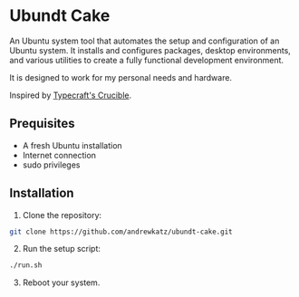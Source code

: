 # Ubundt Cake

An Ubuntu system tool that automates the setup and configuration of an Ubuntu system. It installs and configures
packages, desktop environments, and various utilities to create a fully functional development environment.

It is designed to work for my personal needs and hardware.

Inspired by [Typecraft's Crucible](https://github.com/typecraft-dev/crucible).

## Prequisites

- A fresh Ubuntu installation
- Internet connection
- sudo privileges

## Installation

1. Clone the repository:

```bash
git clone https://github.com/andrewkatz/ubundt-cake.git
```

2. Run the setup script:

```bash
./run.sh
```

3. Reboot your system.
